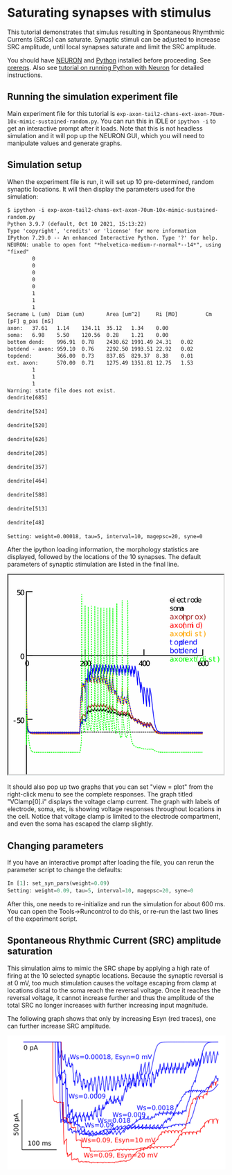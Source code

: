 # Saturating synapses with stimulus

This tutorial demonstrates that simulus resulting in Spontaneous
Rhymthmic Currents (SRCs) can saturate. Synaptic stimuli can be
adjusted to increase SRC amplitude, until local synapses saturate and
limit the SRC amplitude.

You should have [NEURON](https://www.neuron.yale.edu/neuron/download)
and [Python](https://www.python.org/downloads/) installed before
proceeding. See [prereqs](../README.md). Also see [tutorial on running Python with Neuron](../tutorial-python-neuron/README.md) 
for detailed instructions.

## Running the simulation experiment file

Main experiment file for this tutorial is
`exp-axon-tail2-chans-ext-axon-70um-10x-mimic-sustained-random.py`. You
can run this in IDLE or `ipython -i` to get an interactive prompt
after it loads. Note that this is not headless simulation and it will
pop up the NEURON GUI, which you will need to manipulate values and
generate graphs.

## Simulation setup

When the experiment file is run, it will set up 10 pre-determined,
random synaptic locations. It will then display the parameters used
for the simulation:

```
$ ipython -i exp-axon-tail2-chans-ext-axon-70um-10x-mimic-sustained-random.py 
Python 3.9.7 (default, Oct 10 2021, 15:13:22) 
Type 'copyright', 'credits' or 'license' for more information
IPython 7.29.0 -- An enhanced Interactive Python. Type '?' for help.
NEURON: unable to open font "*helvetica-medium-r-normal*--14*", using "fixed"
        0 
        0 
        0 
        0 
        0 
        1 
        1 
        1 
Secname L (um)  Diam (um)       Area [um^2]     Ri [MO]         Cm [pF] g_pas [nS]
axon:   37.61   1.14    134.11  35.12   1.34    0.00
soma:   6.98    5.50    120.56  0.28    1.21    0.00
bottom dend:    996.91  0.78    2430.62 1991.49 24.31   0.02
botdend - axon: 959.10  0.76    2292.50 1993.51 22.92   0.02
topdend:        366.00  0.73    837.85  829.37  8.38    0.01
ext. axon:      570.00  0.71    1275.49 1351.81 12.75   1.53
        1 
        1 
        1 
Warning: state file does not exist.
dendrite[685]

dendrite[524]

dendrite[520]

dendrite[626]

dendrite[205]

dendrite[357]

dendrite[464]

dendrite[588]

dendrite[513]

dendrite[48]

Setting: weight=0.00018, tau=5, interval=10, magepsc=20, syne=0
```

After the ipython loading information, the morphology statistics are
displayed, followed by the locations of the 10 synapses. The default
parameters of synaptic stimulation are listed in the final line.

![](voltage-locations.png)

It should also pop up two graphs that you can set "view = plot" from
the right-click menu to see the complete responses. The graph titled
"VClamp[0].i" displays the voltage clamp current. The graph with
labels of electrode, soma, etc, is showing voltage responses
throughout locations in the cell. Notice that voltage clamp is limited
to the electrode compartment, and even the soma has escaped the clamp
slightly.

## Changing parameters

If you have an interactive prompt after loading the file, you can
rerun the parameter script to change the defaults:

```python
In [1]: set_syn_pars(weight=0.09)
Setting: weight=0.09, tau=5, interval=10, magepsc=20, syne=0
```

After this, one needs to re-initialize and run the simulation for
about 600 ms. You can open the Tools->Runcontrol to do this, or re-run
the last two lines of the experiment script.

## Spontaneous Rhythmic Current (SRC) amplitude saturation

This simulation aims to mimic the SRC shape by applying a high rate of
firing at the 10 selected synaptic locations. Because the synaptic
reversal is at 0 mV, too much stimulation causes the voltage escaping
from clamp at locations distal to the soma reach the reversal voltage. Once it reaches the reversal voltage, it cannot increase further and thus the amplitude of the total SRC no longer increases with further increasing input magnitude. 

The following graph shows that only by increasing Esyn (red traces), one can further increase SRC amplitude.

![](saturation_plot.png)



